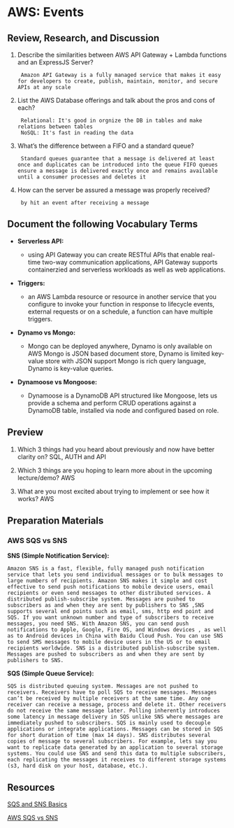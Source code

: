 # AWS: Events
>
## Review, Research, and Discussion

1. Describe the similarities between AWS API Gateway + Lambda functions and an ExpressJS Server?

        Amazon API Gateway is a fully managed service that makes it easy for developers to create, publish, maintain, monitor, and secure APIs at any scale

2. List the AWS Database offerings and talk about the pros and cons of each?

        Relational: It's good in orgnize the DB in tables and make relations between tables
        NoSQL: It's fast in reading the data

3. What’s the difference between a FIFO and a standard queue?

        Standard queues guarantee that a message is delivered at least once and duplicates can be introduced into the queue FIFO queues ensure a message is delivered exactly once and remains available until a consumer processes and deletes it

4. How can the server be assured a message was properly received?

        by hit an event after receiving a message

## Document the following Vocabulary Terms

* **Serverless API:**

  * using API Gateway you can create RESTful APIs that enable real-time two-way communication applications, API Gateway supports containerzied and serverless workloads as well as web applications.

* **Triggers:**

  * an AWS Lambda resource or resource in another service that you configure to invoke your function in response to lifecycle events, external requests or on a schedule, a function can have multiple triggers.

* **Dynamo vs Mongo:**

  * Mongo can be deployed anywhere, Dynamo is only available on AWS Mongo is JSON based document store, Dynamo is limited key-value store with JSON support Mongo is rich query language, Dynamo is key-value queries.

* **Dynamoose vs Mongoose:**

  * Dynamoose is a DynamoDB API structured like Mongoose, lets us provide a schema and perform CRUD operations against a DynamoDB table, installed via node and configured based on role.

## Preview

1. Which 3 things had you heard about previously and now have better clarity on? SQL, AUTH and API

2. Which 3 things are you hoping to learn more about in the upcoming lecture/demo? AWS

3. What are you most excited about trying to implement or see how it works? AWS

## Preparation Materials

### AWS SQS vs SNS

**SNS (Simple Notification Service):**

    Amazon SNS is a fast, flexible, fully managed push notification service that lets you send individual messages or to bulk messages to large numbers of recipients. Amazon SNS makes it simple and cost effective to send push notifications to mobile device users, email recipients or even send messages to other distributed services. A distributed publish-subscribe system. Messages are pushed to subscribers as and when they are sent by publishers to SNS ,SNS supports several end points such as email, sms, http end point and SQS. If you want unknown number and type of subscribers to receive messages, you need SNS. With Amazon SNS, you can send push notifications to Apple, Google, Fire OS, and Windows devices , as well as to Android devices in China with Baidu Cloud Push. You can use SNS to send SMS messages to mobile device users in the US or to email recipients worldwide. SNS is a distributed publish-subscribe system. Messages are pushed to subscribers as and when they are sent by publishers to SNS.

**SQS (Simple Queue Service):**

    SQS is distributed queuing system. Messages are not pushed to receivers. Receivers have to poll SQS to receive messages. Messages can’t be received by multiple receivers at the same time. Any one receiver can receive a message, process and delete it. Other receivers do not receive the same message later. Polling inherently introduces some latency in message delivery in SQS unlike SNS where messages are immediately pushed to subscribers. SQS is mainly used to decouple applications or integrate applications. Messages can be stored in SQS for short duration of time (max 14 days). SNS distributes several copies of message to several subscribers. For example, lets say you want to replicate data generated by an application to several storage systems. You could use SNS and send this data to multiple subscribers, each replicating the messages it receives to different storage systems (s3, hard disk on your host, database, etc.).

## Resources

[SQS and SNS Basics](https://www.youtube.com/watch?v=UesxWuZMZqI)

[AWS SQS vs SNS](https://medium.com/awesome-cloud/aws-difference-between-sqs-and-sns-61a397bf76c5)
